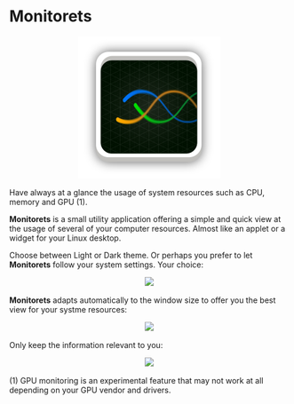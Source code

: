 # Monitorets

<p align="center">
    <img src="https://github.com/jorchube/monitorets/blob/master/imgs/logo.svg" />
</p>


Have always at a glance the usage of system resources such as CPU, memory and GPU (1).

**Monitorets** is a small utility application offering a simple and quick view at the usage of several of your computer resources. Almost like an applet or a widget for your Linux desktop.


Choose between Light or Dark theme. Or perhaps you prefer to let **Monitorets** follow your system settings. Your choice:

<p align="center">
    <img src="https://github.com/jorchube/monitorets/blob/master/imgs/themeable.png" />
</p>


**Monitorets** adapts automatically to the window size to offer you the best view for your systme resources:

<p align="center">
    <img src="https://github.com/jorchube/monitorets/blob/master/imgs/adaptable.png" />
</p>


Only keep the information relevant to you:


<p align="center">
    <img src="https://github.com/jorchube/monitorets/blob/master/imgs/configurable.png" />
</p>


(1) GPU monitoring is an experimental feature that may not work at all depending on your GPU vendor and drivers.
